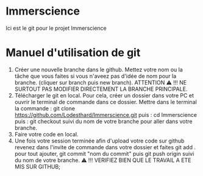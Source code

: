 # Immerscience

Ici est le git pour le projet Immerscience

# Manuel d'utilisation de git

1. Créer une nouvelle branche dans le github. Mettez votre nom ou la tâche que vous faites si vous n'aveez pas d'idée de nom pour la branche. (cliquer sur branch puis new branch). ATTENTION ⚠️ !!! NE SURTOUT PAS MODIFIER DIRECTEMENT LA BRANCHE PRINCIPALE.
2. Télécharger le git en local. Pour cela, créer un dossier dans votre PC et ouvrir le terminal de commande dans ce dossier. Mettre dans le terminal la commande : git clone https://github.com/Lodesthard/Immerscience.git puis : cd Immerscience puis : git checkout suivi du nom de votre branche pour aller dans votre branche.
3. Faire votre code en local.
4. Une fois votre session terminée afin d'upload votre code sur github revenez dans l'invite de commande dans votre dossier et faites git add . pour tout ajouter, git commit "nom du commit" puis git push origin suivi du nom de votre branche. ⚠️ !!! VERIFIEZ BIEN QUE LE TRAVAIL A ETE MIS SUR GITHUB;
